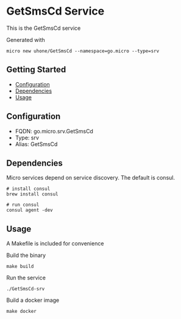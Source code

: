 # GetSmsCd Service

This is the GetSmsCd service

Generated with

```
micro new uhone/GetSmsCd --namespace=go.micro --type=srv
```

## Getting Started

- [Configuration](#configuration)
- [Dependencies](#dependencies)
- [Usage](#usage)

## Configuration

- FQDN: go.micro.srv.GetSmsCd
- Type: srv
- Alias: GetSmsCd

## Dependencies

Micro services depend on service discovery. The default is consul.

```
# install consul
brew install consul

# run consul
consul agent -dev
```

## Usage

A Makefile is included for convenience

Build the binary

```
make build
```

Run the service
```
./GetSmsCd-srv
```

Build a docker image
```
make docker
```